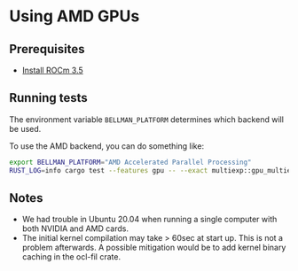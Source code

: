 # Using AMD GPUs

## Prerequisites

- [Install ROCm 3.5](https://rocmdocs.amd.com/en/latest/Installation_Guide/Installation-Guide.html#supported-operating-systems)

## Running tests

The environment variable `BELLMAN_PLATFORM` determines which backend will be used. 

To use the AMD backend, you can do something like: 

```bash
export BELLMAN_PLATFORM="AMD Accelerated Parallel Processing"
RUST_LOG=info cargo test --features gpu -- --exact multiexp::gpu_multiexp_consistency --nocapture
```

## Notes

- We had trouble in Ubuntu 20.04 when running a single computer with both NVIDIA and AMD cards. 
- The initial kernel compilation may take > 60sec at start up. This is not a problem afterwards. A possible mitigation would be to add kernel binary caching in the ocl-fil crate.
